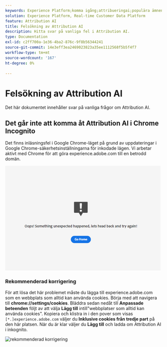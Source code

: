 ```yaml
---
keywords: Experience Platform;komma igång;attribueringai;populära ämnen;attribueringsindata;attribueringai output;attribueringai troublesholeshooting;attribueringsfel
solution: Experience Platform, Real-time Customer Data Platform
feature: Attribution AI
title: Felsökning av Attribution AI
description: Hitta svar på vanliga fel i Attribution AI.
type: Documentation
exl-id: c2ff700a-1e36-4ba2-876c-9f8b56344241
source-git-commit: 14e3eff3ea2469023823a35ee1112568f5b5f4f7
workflow-type: tm+mt
source-wordcount: '167'
ht-degree: 0%

---
```


# Felsökning av Attribution AI

Det här dokumentet innehåller svar på vanliga frågor om Attribution AI.

## Det går inte att komma åt Attribution AI i Chrome Incognito

Det finns inläsningsfel i Google Chrome-läget på grund av uppdateringar i Google Chrome-säkerhetsinställningarna för inkodade lägen. Vi arbetar aktivt med Chrome för att göra experience.adobe.com till en betrodd domän.

<img src="./images/faq/error.PNG" width="500" /><br />

### Rekommenderad korrigering

För att lösa det här problemet måste du lägga till experience.adobe.com som en webbplats som alltid kan använda cookies. Börja med att navigera till **chrome://settings/cookies**. Bläddra sedan nedåt till **Anpassade beteenden** följt av att välja **Lägg till** intill&quot;webbplatser som alltid kan använda cookies&quot;. Kopiera och klistra in i den pover som visas `[*.]experience.adobe.com` väljer du **Inklusive cookies från tredje part** på den här platsen. När du är klar väljer du **Lägg till** och ladda om Attribution AI i inkognito.

![rekommenderad korrigering](./images/faq/cookies2.gif)
